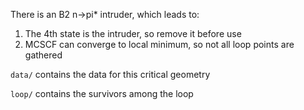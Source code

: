 There is an B2 n->pi* intruder, which leads to:
1. The 4th state is the intruder, so remove it before use
2. MCSCF can converge to local minimum, so not all loop points are gathered

`data/` contains the data for this critical geometry

`loop/` contains the survivors among the loop
